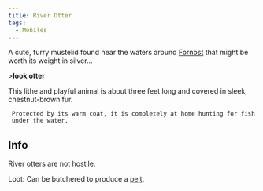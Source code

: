 ```yaml
---
title: River Otter
tags:
  - Mobiles
---
```

A cute, furry mustelid found near the waters around
[Fornost](Fornost "wikilink") that might be worth its weight in
silver...

\>**look otter**

This lithe and playful animal is about three feet long and covered in
sleek, chestnut-brown fur.

` Protected by its warm coat, it is completely at home hunting for fish under the water.`

## Info

River otters are not hostile.

Loot: Can be butchered to produce a [pelt](a_fine_pelt "wikilink").
